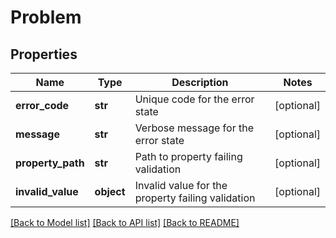 # Problem

## Properties
Name | Type | Description | Notes
------------ | ------------- | ------------- | -------------
**error_code** | **str** | Unique code for the error state | [optional] 
**message** | **str** | Verbose message for the error state | [optional] 
**property_path** | **str** | Path to property failing validation | [optional] 
**invalid_value** | **object** | Invalid value for the property failing validation | [optional] 

[[Back to Model list]](../README.md#documentation-for-models) [[Back to API list]](../README.md#documentation-for-api-endpoints) [[Back to README]](../README.md)

